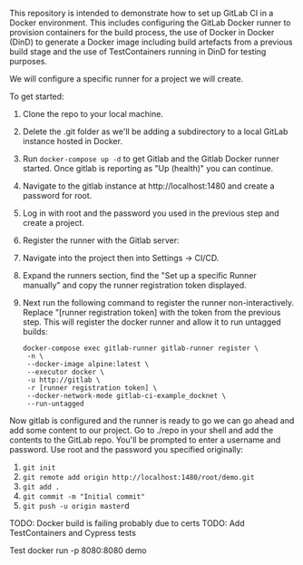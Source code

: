 This repository is intended to demonstrate how to set up GitLab CI in a Docker environment. This includes configuring the GitLab Docker runner to provision containers for the build process, the use of Docker in Docker (DinD) to generate a Docker image including build artefacts from a previous build stage and the use of TestContainers running in DinD for testing purposes.

We will configure a specific runner for a project we will create.

To get started:

1. Clone the repo to your local machine. 
1. Delete the .git folder as we'll be adding a subdirectory to a local GitLab instance hosted in Docker.
1. Run `docker-compose up -d` to get Gitlab and the Gitlab Docker runner started. Once gitlab is reporting as "Up (health)" you can continue.
1. Navigate to the gitlab instance at http://localhost:1480 and create a password for root.
1. Log in with root and the password you used in the previous step and create a project.
1. Register the runner with the Gitlab server:
1. Navigate into the project then into Settings -> CI/CD.
1. Expand the runners section, find the "Set up a specific Runner manually" and copy the runner registration token displayed.
1. Next run the following command to register the runner non-interactively. Replace "[runner registration token] with the token from the previous step. This will register the docker runner and allow it to run untagged builds:

	   docker-compose exec gitlab-runner gitlab-runner register \
		-n \
		--docker-image alpine:latest \
		--executor docker \
		-u http://gitlab \
		-r [runner registration token] \
		--docker-network-mode gitlab-ci-example_docknet \
		--run-untagged

Now gitlab is configured and the runner is ready to go we can go ahead and add some content to our project. Go to ./repo in your shell and add the contents to the GitLab repo. You'll be prompted to enter a username and password. Use root and the password you specified originally:

1. `git init`
1. `git remote add origin http://localhost:1480/root/demo.git`
1. `git add .`
1. `git commit -m "Initial commit"`
1. `git push -u origin master`d

TODO: Docker build is failing probably due to certs
TODO: Add TestContainers and Cypress tests

Test docker run -p 8080:8080 demo

